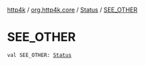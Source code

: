 [http4k](../../index.md) / [org.http4k.core](../index.md) / [Status](index.md) / [SEE_OTHER](./-s-e-e_-o-t-h-e-r.md)

# SEE_OTHER

`val SEE_OTHER: `[`Status`](index.md)